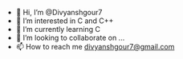 - 👋 Hi, I’m @Divyanshgour7
- 👀 I’m interested in C and C++
- 🌱 I’m currently learning C
- 💞️ I’m looking to collaborate on ...
- 📫 How to reach me divyanshgour7@gmail.com

<!---
Divyanshgour7/Divyanshgour7 is a ✨ special ✨ repository because its `README.md` (this file) appears on your GitHub profile.
You can click the Preview link to take a look at your changes.
--->
